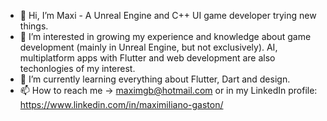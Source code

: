- 👋 Hi, I’m Maxi - A Unreal Engine and C++ UI game developer trying new things.
- 👀 I’m interested in growing my experience and knowledge about game development (mainly in Unreal Engine, but not exclusively). AI, multiplatform apps with Flutter and web development are also techonlogies of my interest.
- 🌱 I’m currently learning everything about Flutter, Dart and design.
- 📫 How to reach me -> maximgb@hotmail.com or in my LinkedIn profile: https://www.linkedin.com/in/maximiliano-gaston/

<!---
Maximgbb/Maximgbb is a ✨ special ✨ repository because its `README.md` (this file) appears on your GitHub profile.
You can click the Preview link to take a look at your changes.
--->

